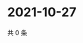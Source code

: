 # 2021-10-27

共 0 条

<!-- BEGIN WEIBO -->
<!-- 最后更新时间 Wed Oct 27 2021 14:13:34 GMT+0800 (China Standard Time) -->

<!-- END WEIBO -->
